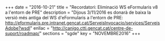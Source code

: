 +++
date        = "2016-10-21"
title       = "Recordatori: Eliminació WS eFormularis v8 a l'entorn de PRE"
description = "Dijous 3/11/2016 es donarà de baixa la versió més antiga del WS d'eFormularis a l'entorn de PRE: http://eformularis.pre.intranet.gencat.cat/ServeisInvocacio/services/ServeisAdobe?wsdl"
enllac      = "http://canigo.ctti.gencat.cat/centre-de-suport/roadmap/"
sections    = "sgde"
key         = "NOVEMBRE2016"
+++


